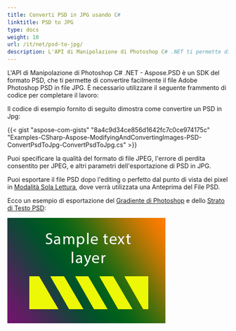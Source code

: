 ```yaml
---
title: Converti PSD in JPG usando C#
linktitle: PSD to JPG
type: docs
weight: 10
url: /it/net/psd-to-jpg/
description: L'API di Manipolazione di Photoshop C# .NET ti permette di convertire facilmente il file Adobe Photoshop PSD in file JPG. Si prega di dare un'occhiata al codice di esempio fornito.
---
```


L'API di Manipolazione di Photoshop C# .NET - Aspose.PSD è un SDK del formato PSD, che ti permette di convertire facilmente il file Adobe Photoshop PSD in file JPG. È necessario utilizzare il seguente frammento di codice per completare il lavoro:

Il codice di esempio fornito di seguito dimostra come convertire un PSD in Jpg:

{{< gist "aspose-com-gists" "8a4c9d34ce856d1642fc7c0ce974175c" "Examples-CSharp-Aspose-ModifyingAndConvertingImages-PSD-ConvertPsdToJpg-ConvertPsdToJpg.cs" >}}

Puoi specificare la qualità del formato di file JPEG, l'errore di perdita consentito per JPEG, e altri parametri dell'esportazione di PSD in JPG.

Puoi esportare il file PSD dopo l'editing o perfetto dal punto di vista dei pixel in [Modalità Sola Lettura](https://reference.aspose.com/psd/net/aspose.psd.imageloadoptions/psdloadoptions/properties/readonlymode), dove verrà utilizzata una Anteprima del File PSD.

Ecco un esempio di esportazione del [Gradiente di Photoshop](/it/psd/net/support-of-fill-layers/) e dello [Strato di Testo PSD](/it/psd/net/working-with-text-layers/):

![todo:image_alt_text](psd-to-jpg_1.png)
